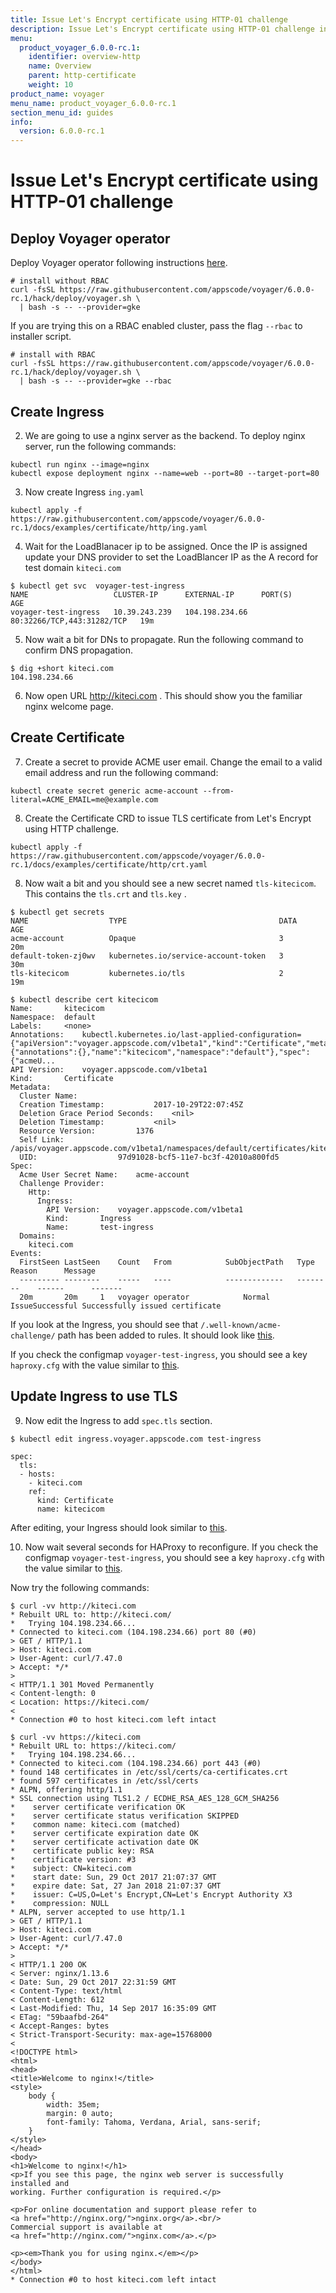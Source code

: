 ```yaml
---
title: Issue Let's Encrypt certificate using HTTP-01 challenge
description: Issue Let's Encrypt certificate using HTTP-01 challenge in Kubernetes
menu:
  product_voyager_6.0.0-rc.1:
    identifier: overview-http
    name: Overview
    parent: http-certificate
    weight: 10
product_name: voyager
menu_name: product_voyager_6.0.0-rc.1
section_menu_id: guides
info:
  version: 6.0.0-rc.1
---
```


# Issue Let's Encrypt certificate using HTTP-01 challenge

## Deploy Voyager operator

Deploy Voyager operator following instructions [here](/products/voyager/6.0.0-rc.1/setup/install).

```console
# install without RBAC
curl -fsSL https://raw.githubusercontent.com/appscode/voyager/6.0.0-rc.1/hack/deploy/voyager.sh \
  | bash -s -- --provider=gke
```

If you are trying this on a RBAC enabled cluster, pass the flag `--rbac` to installer script.

```console
# install with RBAC
curl -fsSL https://raw.githubusercontent.com/appscode/voyager/6.0.0-rc.1/hack/deploy/voyager.sh \
  | bash -s -- --provider=gke --rbac
```

## Create Ingress

2. We are going to use a nginx server as the backend. To deploy nginx server, run the following commands:

```console
kubectl run nginx --image=nginx
kubectl expose deployment nginx --name=web --port=80 --target-port=80
```

3. Now create Ingress `ing.yaml`

```console
kubectl apply -f https://raw.githubusercontent.com/appscode/voyager/6.0.0-rc.1/docs/examples/certificate/http/ing.yaml
```

4. Wait for the LoadBlanacer ip to be assigned. Once the IP is assigned update your DNS provider to set the LoadBlancer IP as the A record for test domain `kiteci.com`

```console
$ kubectl get svc  voyager-test-ingress
NAME                   CLUSTER-IP      EXTERNAL-IP      PORT(S)                      AGE
voyager-test-ingress   10.39.243.239   104.198.234.66   80:32266/TCP,443:31282/TCP   19m
```

5. Now wait a bit for DNs to propagate. Run the following command to confirm DNS propagation.

```console
$ dig +short kiteci.com
104.198.234.66
```

6. Now open URL http://kiteci.com . This should show you the familiar nginx welcome page.

## Create Certificate

7. Create a secret to provide ACME user email. Change the email to a valid email address and run the following command:

```console
kubectl create secret generic acme-account --from-literal=ACME_EMAIL=me@example.com
```

8. Create the Certificate CRD to issue TLS certificate from Let's Encrypt using HTTP challenge.

```console
kubectl apply -f https://raw.githubusercontent.com/appscode/voyager/6.0.0-rc.1/docs/examples/certificate/http/crt.yaml
```

8. Now wait a bit and you should see a new secret named `tls-kitecicom`. This contains the `tls.crt` and `tls.key` .

```console
$ kubectl get secrets
NAME                  TYPE                                  DATA      AGE
acme-account          Opaque                                3         20m
default-token-zj0wv   kubernetes.io/service-account-token   3         30m
tls-kitecicom         kubernetes.io/tls                     2         19m
```

```console
$ kubectl describe cert kitecicom
Name:		kitecicom
Namespace:	default
Labels:		<none>
Annotations:	kubectl.kubernetes.io/last-applied-configuration={"apiVersion":"voyager.appscode.com/v1beta1","kind":"Certificate","metadata":{"annotations":{},"name":"kitecicom","namespace":"default"},"spec":{"acmeU...
API Version:	voyager.appscode.com/v1beta1
Kind:		Certificate
Metadata:
  Cluster Name:
  Creation Timestamp:			2017-10-29T22:07:45Z
  Deletion Grace Period Seconds:	<nil>
  Deletion Timestamp:			<nil>
  Resource Version:			1376
  Self Link:				/apis/voyager.appscode.com/v1beta1/namespaces/default/certificates/kitecicom
  UID:					97d91028-bcf5-11e7-bc3f-42010a800fd5
Spec:
  Acme User Secret Name:	acme-account
  Challenge Provider:
    Http:
      Ingress:
        API Version:	voyager.appscode.com/v1beta1
        Kind:		Ingress
        Name:		test-ingress
  Domains:
    kiteci.com
Events:
  FirstSeen	LastSeen	Count	From			SubObjectPath	Type		Reason		Message
  ---------	--------	-----	----			-------------	--------	------		-------
  20m		20m		1	voyager operator			Normal		IssueSuccessful	Successfully issued certificate
```

If you look at the Ingress, you should see that `/.well-known/acme-challenge/` path has been added to rules. It should look like [this](/products/voyager/6.0.0-rc.1/examples/certificate/http/ing-with-acme-path.yaml).

If you check the configmap `voyager-test-ingress`, you should see a key `haproxy.cfg` with the value similar to [this](/products/voyager/6.0.0-rc.1/examples/certificate/http/haproxy-with-acme.cfg).

## Update Ingress to use TLS

9. Now edit the Ingress to add `spec.tls` section.

```console
$ kubectl edit ingress.voyager.appscode.com test-ingress

spec:
  tls:
  - hosts:
    - kiteci.com
    ref:
      kind: Certificate
      name: kitecicom
```

After editing, your Ingress should look similar to [this](/products/voyager/6.0.0-rc.1/examples/certificate/http/ing-tls-acme.yaml).

10. Now wait several seconds for HAProxy to reconfigure. If you check the configmap `voyager-test-ingress`, you should see a key `haproxy.cfg` with the value similar to [this](/products/voyager/6.0.0-rc.1/examples/certificate/http/haproxy-ssl.cfg).

Now try the following commands:

```console
$ curl -vv http://kiteci.com
* Rebuilt URL to: http://kiteci.com/
*   Trying 104.198.234.66...
* Connected to kiteci.com (104.198.234.66) port 80 (#0)
> GET / HTTP/1.1
> Host: kiteci.com
> User-Agent: curl/7.47.0
> Accept: */*
>
< HTTP/1.1 301 Moved Permanently
< Content-length: 0
< Location: https://kiteci.com/
<
* Connection #0 to host kiteci.com left intact
```

```console
$ curl -vv https://kiteci.com
* Rebuilt URL to: https://kiteci.com/
*   Trying 104.198.234.66...
* Connected to kiteci.com (104.198.234.66) port 443 (#0)
* found 148 certificates in /etc/ssl/certs/ca-certificates.crt
* found 597 certificates in /etc/ssl/certs
* ALPN, offering http/1.1
* SSL connection using TLS1.2 / ECDHE_RSA_AES_128_GCM_SHA256
* 	 server certificate verification OK
* 	 server certificate status verification SKIPPED
* 	 common name: kiteci.com (matched)
* 	 server certificate expiration date OK
* 	 server certificate activation date OK
* 	 certificate public key: RSA
* 	 certificate version: #3
* 	 subject: CN=kiteci.com
* 	 start date: Sun, 29 Oct 2017 21:07:37 GMT
* 	 expire date: Sat, 27 Jan 2018 21:07:37 GMT
* 	 issuer: C=US,O=Let's Encrypt,CN=Let's Encrypt Authority X3
* 	 compression: NULL
* ALPN, server accepted to use http/1.1
> GET / HTTP/1.1
> Host: kiteci.com
> User-Agent: curl/7.47.0
> Accept: */*
>
< HTTP/1.1 200 OK
< Server: nginx/1.13.6
< Date: Sun, 29 Oct 2017 22:31:59 GMT
< Content-Type: text/html
< Content-Length: 612
< Last-Modified: Thu, 14 Sep 2017 16:35:09 GMT
< ETag: "59baafbd-264"
< Accept-Ranges: bytes
< Strict-Transport-Security: max-age=15768000
<
<!DOCTYPE html>
<html>
<head>
<title>Welcome to nginx!</title>
<style>
    body {
        width: 35em;
        margin: 0 auto;
        font-family: Tahoma, Verdana, Arial, sans-serif;
    }
</style>
</head>
<body>
<h1>Welcome to nginx!</h1>
<p>If you see this page, the nginx web server is successfully installed and
working. Further configuration is required.</p>

<p>For online documentation and support please refer to
<a href="http://nginx.org/">nginx.org</a>.<br/>
Commercial support is available at
<a href="http://nginx.com/">nginx.com</a>.</p>

<p><em>Thank you for using nginx.</em></p>
</body>
</html>
* Connection #0 to host kiteci.com left intact
```
